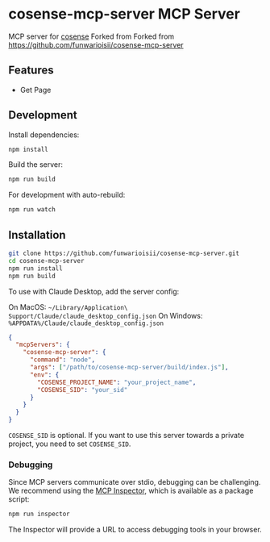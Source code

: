 # cosense-mcp-server MCP Server

MCP server for [cosense](https://cosen.se)
Forked from Forked from https://github.com/funwarioisii/cosense-mcp-server

## Features

- Get Page

## Development

Install dependencies:

```bash
npm install
```

Build the server:

```bash
npm run build
```

For development with auto-rebuild:

```bash
npm run watch
```

## Installation

```bash
git clone https://github.com/funwarioisii/cosense-mcp-server.git
cd cosense-mcp-server
npm run install
npm run build
```

To use with Claude Desktop, add the server config:

On MacOS: `~/Library/Application\ Support/Claude/claude_desktop_config.json`
On Windows: `%APPDATA%/Claude/claude_desktop_config.json`

```json
{
  "mcpServers": {
    "cosense-mcp-server": {
      "command": "node",
      "args": ["/path/to/cosense-mcp-server/build/index.js"],
      "env": {
        "COSENSE_PROJECT_NAME": "your_project_name",
        "COSENSE_SID": "your_sid"
      }
    }
  }
}
```

`COSENSE_SID` is optional.
If you want to use this server towards a private project, you need to set `COSENSE_SID`.

### Debugging

Since MCP servers communicate over stdio, debugging can be challenging. We recommend using the [MCP Inspector](https://github.com/modelcontextprotocol/inspector), which is available as a package script:

```bash
npm run inspector
```

The Inspector will provide a URL to access debugging tools in your browser.
